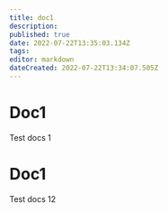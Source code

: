 ```yaml
---
title: doc1
description: 
published: true
date: 2022-07-22T13:35:03.134Z
tags: 
editor: markdown
dateCreated: 2022-07-22T13:34:07.505Z
---
```


# Doc1

Test docs 1

# Doc1

Test docs 12